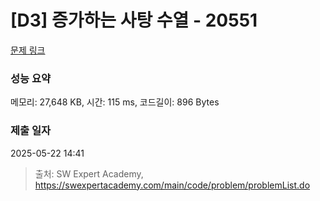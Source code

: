 # [D3] 증가하는 사탕 수열 - 20551 

[문제 링크](https://swexpertacademy.com/main/code/problem/problemDetail.do?contestProbId=AY4XhKTKU0IDFARM) 

### 성능 요약

메모리: 27,648 KB, 시간: 115 ms, 코드길이: 896 Bytes

### 제출 일자

2025-05-22 14:41



> 출처: SW Expert Academy, https://swexpertacademy.com/main/code/problem/problemList.do